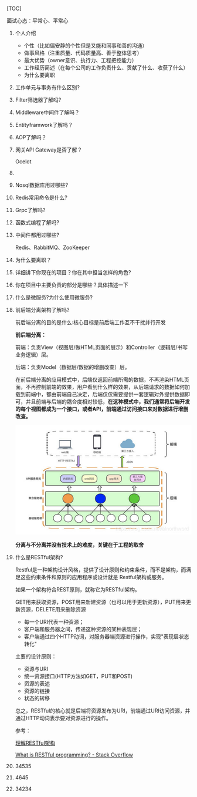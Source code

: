 [TOC]

面试心态：平常心、平常心

1. 个人介绍

   - 个性（比如偏安静的个性但是又能和同事和善的沟通）
   - 做事风格（注重质量、代码质量高、善于整体思考）
   - 最大优势（owner意识、执行力、工程把控能力）
   - 工作经历简述（在每个公司的工作负责什么、贡献了什么、收获了什么）
   - 为什么要离职

2. 工作单元与事务有什么区别?

3. Filter筛选器了解吗?

4. Middleware中间件了解吗？

5. Entityframwork了解吗？

6. AOP了解吗？

7. 网关API Gateway是否了解？

   

   Ocelot

8. 

9. Nosql数据库用过哪些?

10. Redis常用命令是什么?

11. Grpc了解吗?

12. 函数式编程了解吗?

13. 中间件都用过哪些?

    Redis、RabbitMQ、ZooKeeper

14. 为什么要离职？

15. 详细讲下你现在的项目？你在其中担当怎样的角色?

16. 你在项目中主要负责的部分是哪些？具体描述一下

17. 什么是微服务?为什么使用微服务?

18. 前后端分离架构了解吗?

    前后端分离的目的是什么:核心目标是前后端工作互不干扰并行开发

    **前后端分离：**

    前端：负责View（视图层/做HTML页面的展示）和Controller（逻辑层/书写业务逻辑）层。

    后端：负责Model（数据层/数据的增删改查）层。

     

    在前后端分离的应用模式中，后端仅返回前端所需的数据，不再渲染HTML页面，不再控制前端的效果，用户看到什么样的效果，从后端请求的数据如何加载到前端中，都由前端自己决定，后端仅仅需要提供一套逻辑对外提供数据即可，并且前端与后端的耦合度相对较低，**在这种模式中，我们通常将后端开发的每个视图都成为一个接口，或者API，前端通过访问接口来对数据进行增删改查。**

    ![前后端分离](Image\前后端分离.png)

    **分离与不分离并没有技术上的难度，关键在于工程的取舍**

19. 什么是RESTful架构?

    Restful是一种架构设计风格，提供了设计原则和约束条件，而不是架构，而满足这些约束条件和原则的应用程序或设计就是 Restful架构或服务。

    如果一个架构符合REST原则，就称它为RESTful架构。

    GET用来获取资源，POST用来新建资源（也可以用于更新资源），PUT用来更新资源，DELETE用来删除资源

    - 每一个URI代表一种资源；
    - 客户端和服务器之间，传递这种资源的某种表现层；
    - 客户端通过四个HTTP动词，对服务器端资源进行操作，实现"表现层状态转化"

    

    主要的设计原则：

    -  资源与URI
    -  统一资源接口(HTTP方法如GET，PUT和POST)
    -  资源的表述
    -  资源的链接
    -  状态的转移

    总之，RESTful的核心就是后端将资源发布为URI，前端通过URI访问资源，并通过HTTP动词表示要对资源进行的操作。

    参考：

    [理解RESTful架构](http://www.ruanyifeng.com/blog/2011/09/restful.html)

    [What is RESTful programming? - Stack Overflow](https://stackoverflow.com/questions/671118/what-is-restful-programming)

20. 34535

21. 4645

22. 34234
